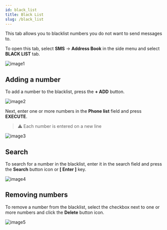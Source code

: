 ```yaml
---
id: black_list
title: Black List
slug: /black_list
---
```


This tab allows you to blacklist numbers you do not want to send messages to.

To open this tab, select **SMS** → **Address Book** in the side menu and select **BLACK LIST** tab.

![image1](/img/en/sms_address_book_black_list/image1.png)

## Adding a number

To add a number to the blacklist, press the **+ ADD** button.

![image2](/img/en/sms_address_book_black_list/image2.png)

Next, enter one or more numbers in the **Phone list** field and press **EXECUTE**.

> :warning: Each number is entered on a new line

![image3](/img/en/sms_address_book_black_list/image3.png)

## Search

To search for a number in the blacklist, enter it in the search field and press the **Search** button icon or **[ Enter ]** key.

![image4](/img/en/sms_address_book_black_list/image4.png)

## Removing numbers

To remove a number from the blacklist, select the checkbox next to one or more numbers and click the **Delete** button icon.

![image5](/img/en/sms_address_book_black_list/image5.png)

